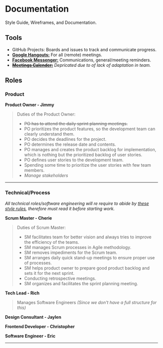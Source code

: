 # Documentation
Style Guide, Wireframes, and Documentation.

Tools
---
- GitHub Projects: Boards and issues to track and communicate progress.
- [**Google Hangouts:**](https://hangouts.google.com/) For all (remote) meetings.
- [**Facebook Messenger:**](https://www.messenger.com/t/rich.cherngchaosil) Communications, general/meeting reminders.
- ~~[**Meetings Calender:**](https://calendar.google.com/calendar?cid=ajZnbzF2bHZ1bGpmN2t0N24xOG9zZmk1NWNAZ3JvdXAuY2FsZW5kYXIuZ29vZ2xlLmNvbQ)~~ _Depricated due to of lack of adaptation in team._


Roles
---
### Product
**Product Owner - Jimmy**
> Duties of the Product Owner:
> - ~~PO has to attend the daily sprint planning meetings.~~
> - PO prioritizes the product features, so the development team can clearly understand them.
> - PO decides the deadlines for the project.
> - PO determines the release date and contents.
> - PO manages and creates the product backlog for implementation, which is nothing but the prioritized backlog of user stories.
> - PO defines user stories to the development team.
> - Spending some time to prioritize the user stories with few team members.
> - _Manage stakeholders_

---

### Technical/Process
_All technical roles/software engineering will re require to abide by [these style rules](https://github.com/airbnb/javascript/tree/master/react), therefore must read it before starting work._

**Scrum Master - Cherie**
> Duties of Scrum Master:
> - SM facilitates team for better vision and always tries to improve the efficiency of the teams.
> - SM manages Scrum processes in Agile methodology.
> - SM removes impediments for the Scrum team.
> - SM arranges daily quick stand-up meetings to ensure proper use of processes.
> - SM helps product owner to prepare good product backlog and sets it for the next sprint.
> - Conducting retrospective meetings.
> - SM organizes and facilitates the sprint planning meeting.

**Tech Lead - Rich**
> Manages Software Engineers _(Since we don't have a full structure for this)_

**Design Consultant - Jaylen**

**Frontend Developer - Christopher**

**Software Engineer - Eric**

---


